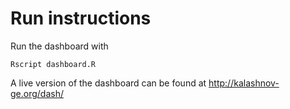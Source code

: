# Run instructions

Run the dashboard with 

```
Rscript dashboard.R
```

A live version of the dashboard can be found at http://kalashnov-ge.org/dash/
